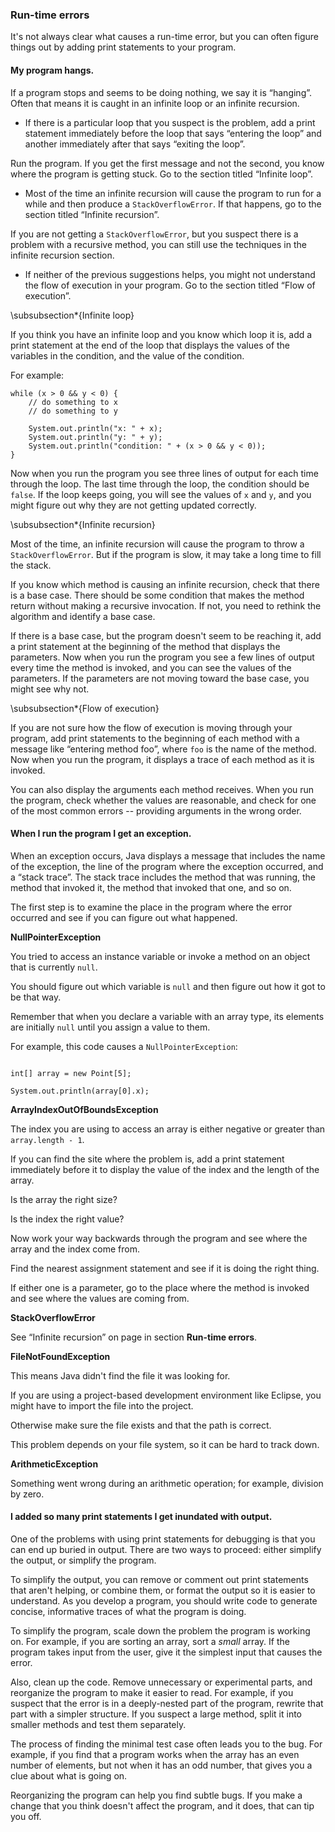 ###  Run-time errors


It's not always clear what causes a run-time error, but you can often figure things out by adding print statements to your program.


####  My program hangs.



If a program stops and seems to be doing nothing, we say it is “hanging”.
Often that means it is caught in an infinite loop or an infinite recursion.



*  If there is a particular loop that you suspect is the problem, add a print statement immediately before the loop that says “entering the loop” and another immediately after that says “exiting the loop”.

Run the program.
If you get the first message and not the second, you know where the program is getting stuck.
Go to the section titled “Infinite loop”.


*  Most of the time an infinite recursion will cause the program to run for a while and then produce a `StackOverflowError`.
If that happens, go to the section titled “Infinite recursion”.

If you are not getting a `StackOverflowError`, but you suspect there is a problem with a recursive method, you can still use the techniques in the infinite recursion section.

*  If neither of the previous suggestions helps, you might not understand the flow of execution in your program.
Go to the section titled “Flow of execution”.



\subsubsection*{Infinite loop}

If you think you have an infinite loop and you know which loop it is, add a print statement at the end of the loop that displays the values of the variables in the condition, and the value of the condition.

For example:

```code
while (x > 0 && y < 0) {
    // do something to x
    // do something to y

    System.out.println("x: " + x);
    System.out.println("y: " + y);
    System.out.println("condition: " + (x > 0 && y < 0));
}
```

Now when you run the program you see three lines of output for each time through the loop.
The last time through the loop, the condition should be `false`.
If the loop keeps going, you will see the values of `x` and `y`, and you might figure out why they are not getting updated correctly.


\subsubsection*{Infinite recursion}


Most of the time, an infinite recursion will cause the program to throw a `StackOverflowError`.
But if the program is slow, it may take a long time to fill the stack.

If you know which method is causing an infinite recursion, check that there is a base case.
There should be some condition that makes the method return without making a recursive invocation.
If not, you need to rethink the algorithm and identify a base case.

If there is a base case, but the program doesn't seem to be reaching it, add a print statement at the beginning of the method that displays the parameters.
Now when you run the program you see a few lines of output every time the method is invoked, and you can see the values of the parameters.
If the parameters are not moving toward the base case, you might see why not.


\subsubsection*{Flow of execution}


If you are not sure how the flow of execution is moving through your program, add print statements to the beginning of each method with a message like “entering method foo”, where `foo` is the name of the method.
Now when you run the program, it displays a trace of each method as it is invoked.

You can also display the arguments each method receives.
When you run the program, check whether the values are reasonable, and check for one of the most common errors -- providing arguments in the wrong order.


####  When I run the program I get an exception.



When an exception occurs, Java displays a message that includes the name of the exception, the line of the program where the exception occurred, and a “stack trace”.
The stack trace includes the method that was running, the method that invoked it, the method that invoked that one, and so on.

The first step is to examine the place in the program where the error occurred and see if you can figure out what happened.



**NullPointerException**

You tried to access an instance variable or invoke a method on an object that is currently `null`.

You should figure out which variable is `null` and then figure out how it got to be that way.



Remember that when you declare a variable with an array type, its elements are initially `null` until you assign a value to them.

For example, this code causes a `NullPointerException`:



```code

int[] array = new Point[5];

System.out.println(array[0].x);

```



**ArrayIndexOutOfBoundsException**

The index you are using to access an array is either negative or greater than `array.length - 1`.

If you can find the site where the problem is, add a print statement immediately before it to display the value of the index and the length of the array.

Is the array the right size?

Is the index the right value?



Now work your way backwards through the program and see where the array and the index come from.

Find the nearest assignment statement and see if it is doing the right thing.

If either one is a parameter, go to the place where the method is invoked and see where the values are coming from.



**StackOverflowError**

See “Infinite recursion” on page in section **Run-time errors**.



**FileNotFoundException**

This means Java didn't find the file it was looking for.

If you are using a project-based development environment like Eclipse, you might have to import the file into the project.

Otherwise make sure the file exists and that the path is correct.

This problem depends on your file system, so it can be hard to track down.



**ArithmeticException**

Something went wrong during an arithmetic operation; for example, division by zero.




####  I added so many print statements I get inundated with output.



One of the problems with using print statements for debugging is that you can end up buried in output.
There are two ways to proceed: either simplify the output, or simplify the program.

To simplify the output, you can remove or comment out print statements that aren't helping, or combine them, or format the output so it is easier to understand.
As you develop a program, you should write code to generate concise, informative traces of what the program is doing.

To simplify the program, scale down the problem the program is working on.
For example, if you are sorting an array, sort a *small* array.
If the program takes input from the user, give it the simplest input that causes the error.


Also, clean up the code.
Remove unnecessary or experimental parts, and reorganize the program to make it easier to read.
For example, if you suspect that the error is in a deeply-nested part of the program, rewrite that part with a simpler structure.
If you suspect a large method, split it into smaller methods and test them separately.

The process of finding the minimal test case often leads you to the bug.
For example, if you find that a program works when the array has an even number of elements, but not when it has an odd number, that gives you a clue about what is going on.

Reorganizing the program can help you find subtle bugs.
If you make a change that you think doesn't affect the program, and it does, that can tip you off.